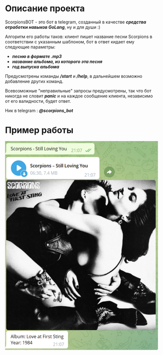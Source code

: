# Описание проекта
ScorpionsBOT - это бот в telegram, созданный в качестве ***средства отработки навыков GoLang***, ну и для души :)

Алгоритм его работы таков: клиент пишет название песни Scorpions в соответствии с указанным шаблоном, бот в ответ кидает ему следующие параметры:
- ***песню в формате .mp3***
- ***название альбома, из которого эта песня***
- ***год выпуска альбома***

Предусмотрены команды ***/start*** и ***/help***, в дальнейшем возможно добавление других команд. 

Всевозможные "неправильные" запросы предусмотрены, так что бот никогда не словит ***panic*** и на каждое сообщение клиента, независимо от его валидности, будет ответ.

Ник в telegram : ***@scorpions_bot***

# Пример работы

![Screenshot](example.png)
